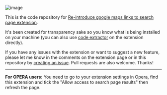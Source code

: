 ![image](https://github.com/mrakowski0/readd-gmaps-links-chrome-extension/assets/1478521/5fdb7ef6-7a43-45d3-8f3b-c0f7aff2a183)

This is the code repository for [Re-introduce google maps links to search page extension](https://chromewebstore.google.com/detail/mjkkdbmdflkcjmonelmlokplkgnjcnji?hl=en-GB&authuser=0).

It's been created for transparency sake so you know what is being installed on your machine (you can also use [code extractor](https://chromewebstore.google.com/detail/chrome-extension-source-v/jifpbeccnghkjeaalbbjmodiffmgedin) on the extension directly).

If you have any issues with the extension or want to suggest a new feature, please let me know in the comments on the extension page or in this repository by [creating an issue](https://github.com/mrakowski0/readd-gmaps-links-chrome-extension/issues). Pull requests are also welcome.
Thanks!


-------
**For OPERA users:**
You need to go to your extension settings in Opera, find this extension and tick the "Allow access to search page results" then refresh the page.
